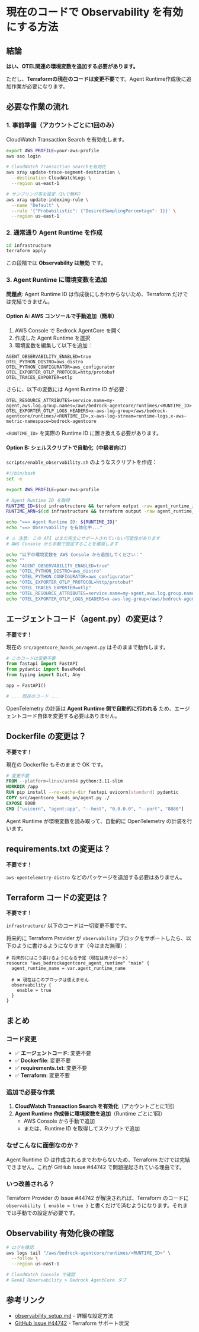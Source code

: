 # 現在のコードで Observability を有効にする方法

## 結論

**はい、OTEL関連の環境変数を追加する必要があります。**

ただし、**Terraformの現在のコードは変更不要**です。Agent Runtime作成後に追加作業が必要になります。

## 必要な作業の流れ

### 1. 事前準備（アカウントごとに1回のみ）

CloudWatch Transaction Search を有効化します。

```bash
export AWS_PROFILE=your-aws-profile
aws sso login

# CloudWatch Transaction Searchを有効化
aws xray update-trace-segment-destination \
  --destination CloudWatchLogs \
  --region us-east-1

# サンプリング率を設定（1%で無料）
aws xray update-indexing-rule \
  --name "Default" \
  --rule '{"Probabilistic": {"DesiredSamplingPercentage": 1}}' \
  --region us-east-1
```

### 2. 通常通り Agent Runtime を作成

```bash
cd infrastructure
terraform apply
```

この段階では **Observability は無効** です。

### 3. Agent Runtime に環境変数を追加

**問題点**: Agent Runtime ID は作成後にしかわからないため、Terraform だけでは完結できません。

#### Option A: AWS コンソールで手動追加（簡単）

1. AWS Console で Bedrock AgentCore を開く
2. 作成した Agent Runtime を選択
3. 環境変数を編集して以下を追加：

```
AGENT_OBSERVABILITY_ENABLED=true
OTEL_PYTHON_DISTRO=aws_distro
OTEL_PYTHON_CONFIGURATOR=aws_configurator
OTEL_EXPORTER_OTLP_PROTOCOL=http/protobuf
OTEL_TRACES_EXPORTER=otlp
```

さらに、以下の変数には Agent Runtime ID が必要：

```
OTEL_RESOURCE_ATTRIBUTES=service.name=my-agent,aws.log.group.names=/aws/bedrock-agentcore/runtimes/<RUNTIME_ID>
OTEL_EXPORTER_OTLP_LOGS_HEADERS=x-aws-log-group=/aws/bedrock-agentcore/runtimes/<RUNTIME_ID>,x-aws-log-stream=runtime-logs,x-aws-metric-namespace=bedrock-agentcore
```

`<RUNTIME_ID>` を実際の Runtime ID に置き換える必要があります。

#### Option B: シェルスクリプトで自動化（中級者向け）

`scripts/enable_observability.sh` のようなスクリプトを作成：

```bash
#!/bin/bash
set -e

export AWS_PROFILE=your-aws-profile

# Agent Runtime ID を取得
RUNTIME_ID=$(cd infrastructure && terraform output -raw agent_runtime_id)
RUNTIME_ARN=$(cd infrastructure && terraform output -raw agent_runtime_arn)

echo "==> Agent Runtime ID: ${RUNTIME_ID}"
echo "==> Observability を有効化中..."

# ⚠️ 注意: この API はまだ完全にサポートされていない可能性があります
# AWS Console から手動で設定することを推奨します

echo "以下の環境変数を AWS Console から追加してください："
echo ""
echo "AGENT_OBSERVABILITY_ENABLED=true"
echo "OTEL_PYTHON_DISTRO=aws_distro"
echo "OTEL_PYTHON_CONFIGURATOR=aws_configurator"
echo "OTEL_EXPORTER_OTLP_PROTOCOL=http/protobuf"
echo "OTEL_TRACES_EXPORTER=otlp"
echo "OTEL_RESOURCE_ATTRIBUTES=service.name=my-agent,aws.log.group.names=/aws/bedrock-agentcore/runtimes/${RUNTIME_ID}"
echo "OTEL_EXPORTER_OTLP_LOGS_HEADERS=x-aws-log-group=/aws/bedrock-agentcore/runtimes/${RUNTIME_ID},x-aws-log-stream=runtime-logs,x-aws-metric-namespace=bedrock-agentcore"
```

## エージェントコード（agent.py）の変更は？

**不要です！**

現在の `src/agentcore_hands_on/agent.py` はそのままで動作します。

```python
# このコードは変更不要
from fastapi import FastAPI
from pydantic import BaseModel
from typing import Dict, Any

app = FastAPI()

# ... 既存のコード ...
```

OpenTelemetry の計装は **Agent Runtime 側で自動的に行われる** ため、エージェントコード自体を変更する必要はありません。

## Dockerfile の変更は？

**不要です！**

現在の Dockerfile もそのままで OK です。

```dockerfile
# 変更不要
FROM --platform=linux/arm64 python:3.11-slim
WORKDIR /app
RUN pip install --no-cache-dir fastapi uvicorn[standard] pydantic
COPY src/agentcore_hands_on/agent.py ./
EXPOSE 8080
CMD ["uvicorn", "agent:app", "--host", "0.0.0.0", "--port", "8080"]
```

Agent Runtime が環境変数を読み取って、自動的に OpenTelemetry の計装を行います。

## requirements.txt の変更は？

**不要です！**

`aws-opentelemetry-distro` などのパッケージを追加する必要はありません。

## Terraform コードの変更は？

**不要です！**

`infrastructure/` 以下のコードは一切変更不要です。

将来的に Terraform Provider が `observability` ブロックをサポートしたら、以下のように書けるようになります（今はまだ無理）：

```hcl
# 将来的にはこう書けるようになる予定（現在は未サポート）
resource "aws_bedrockagentcore_agent_runtime" "main" {
  agent_runtime_name = var.agent_runtime_name

  # ❌ 現在はこのブロックは使えません
  observability {
    enable = true
  }
}
```

## まとめ

### コード変更

- ✅ **エージェントコード**: 変更不要
- ✅ **Dockerfile**: 変更不要
- ✅ **requirements.txt**: 変更不要
- ✅ **Terraform**: 変更不要

### 追加で必要な作業

1. **CloudWatch Transaction Search を有効化**（アカウントごとに1回）
2. **Agent Runtime 作成後に環境変数を追加**（Runtime ごとに1回）
   - AWS Console から手動で追加
   - または、Runtime ID を取得してスクリプトで追加

### なぜこんなに面倒なのか？

Agent Runtime ID は作成されるまでわからないため、Terraform だけでは完結できません。これが GitHub Issue #44742 で問題提起されている理由です。

### いつ改善される？

Terraform Provider の Issue #44742 が解決されれば、Terraform のコードに `observability { enable = true }` と書くだけで済むようになります。それまでは手動での設定が必要です。

## Observability 有効化後の確認

```bash
# ログを確認
aws logs tail "/aws/bedrock-agentcore/runtimes/<RUNTIME_ID>" \
  --follow \
  --region us-east-1

# CloudWatch Console で確認
# GenAI Observability > Bedrock AgentCore タブ
```

## 参考リンク

- [observability_setup.md](./observability_setup.md) - 詳細な設定方法
- [GitHub Issue #44742](https://github.com/hashicorp/terraform-provider-aws/issues/44742) - Terraform サポート状況
